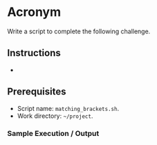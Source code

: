 # Acronym

Write a script to complete the following challenge.

## Instructions

- 

## Prerequisites

- Script name: `matching_brackets.sh`.
- Work directory: `~/project`.

### Sample Execution / Output
